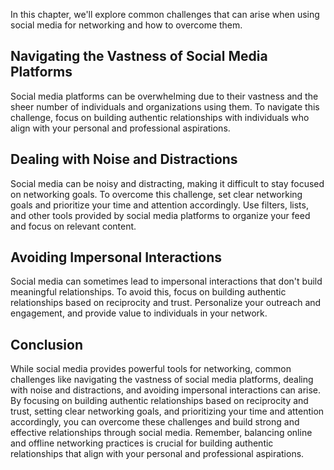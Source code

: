 
In this chapter, we'll explore common challenges that can arise when using social media for networking and how to overcome them.

Navigating the Vastness of Social Media Platforms
-------------------------------------------------

Social media platforms can be overwhelming due to their vastness and the sheer number of individuals and organizations using them. To navigate this challenge, focus on building authentic relationships with individuals who align with your personal and professional aspirations.

Dealing with Noise and Distractions
-----------------------------------

Social media can be noisy and distracting, making it difficult to stay focused on networking goals. To overcome this challenge, set clear networking goals and prioritize your time and attention accordingly. Use filters, lists, and other tools provided by social media platforms to organize your feed and focus on relevant content.

Avoiding Impersonal Interactions
--------------------------------

Social media can sometimes lead to impersonal interactions that don't build meaningful relationships. To avoid this, focus on building authentic relationships based on reciprocity and trust. Personalize your outreach and engagement, and provide value to individuals in your network.

Conclusion
----------

While social media provides powerful tools for networking, common challenges like navigating the vastness of social media platforms, dealing with noise and distractions, and avoiding impersonal interactions can arise. By focusing on building authentic relationships based on reciprocity and trust, setting clear networking goals, and prioritizing your time and attention accordingly, you can overcome these challenges and build strong and effective relationships through social media. Remember, balancing online and offline networking practices is crucial for building authentic relationships that align with your personal and professional aspirations.
